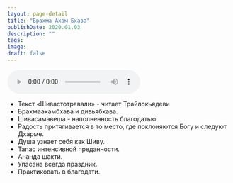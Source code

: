 ```yaml
---
layout: page-detail
title: "Брахма Ахам Бхава"
publishDate: 2020.01.03
description: ""
tags:
image:
draft: false
---
```


<audio title="2020.01.03 - Брахма Ахам Бхава.mp3" src="/upload/iblock/ed1/ed1cc97642a5bf10878fbad72331d6db.mp3" controls=""></audio>

* Текст «Шивастотравали» - читает Трайлокьядеви
* Брахмаахамбхава и дивьябхава.
* Шивасамавеша - наполненность благодатью.
* Радость притягивается в то место, где поклоняются Богу и следуют Дхарме.
* Душа узнает себя как Шиву.
* Тапас интенсивной преданности.
* Ананда шакти.
* Упасана всегда праздник.
* Практиковать в благодати.

  

